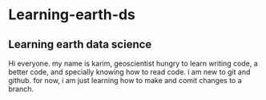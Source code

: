 # Learning-earth-ds
Learning earth data science
---------------------------
Hi everyone. my name is karim, geoscientist hungry to learn writing code, a better code, and specially knowing how to read code. i am new to git and github. for now, i am just learning how to make and comit changes to a branch.

